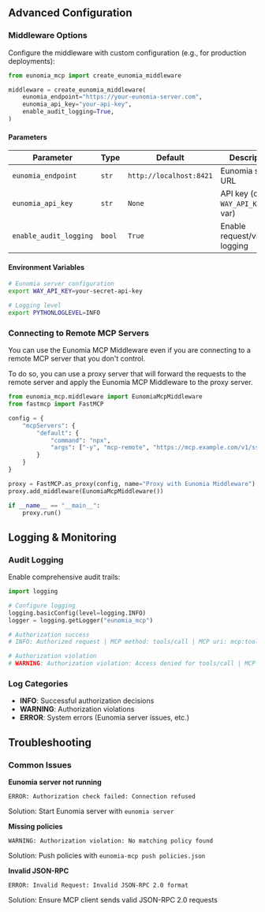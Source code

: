 ## Advanced Configuration

### Middleware Options

Configure the middleware with custom configuration (e.g., for production deployments):

```python
from eunomia_mcp import create_eunomia_middleware

middleware = create_eunomia_middleware(
    eunomia_endpoint="https://your-eunomia-server.com",
    eunomia_api_key="your-api-key",
    enable_audit_logging=True,
)
```

#### Parameters

| Parameter              | Type   | Default                 | Description                            |
| ---------------------- | ------ | ----------------------- | -------------------------------------- |
| `eunomia_endpoint`     | `str`  | `http://localhost:8421` | Eunomia server URL                     |
| `eunomia_api_key`      | `str`  | `None`                  | API key (or set `WAY_API_KEY` env var) |
| `enable_audit_logging` | `bool` | `True`                  | Enable request/violation logging       |

#### Environment Variables

```bash
# Eunomia server configuration
export WAY_API_KEY=your-secret-api-key

# Logging level
export PYTHONLOGLEVEL=INFO
```

### Connecting to Remote MCP Servers

You can use the Eunomia MCP Middleware even if you are connecting to a remote MCP server that you don't control.

To do so, you can use a proxy server that will forward the requests to the remote server and apply the Eunomia MCP Middleware to the proxy server.

```python
from eunomia_mcp.middleware import EunomiaMcpMiddleware
from fastmcp import FastMCP

config = {
    "mcpServers": {
        "default": {
            "command": "npx",
            "args": ["-y", "mcp-remote", "https://mcp.example.com/v1/sse"],
        }
    }
}

proxy = FastMCP.as_proxy(config, name="Proxy with Eunomia Middleware")
proxy.add_middleware(EunomiaMcpMiddleware())

if __name__ == "__main__":
    proxy.run()
```

## Logging & Monitoring

### Audit Logging

Enable comprehensive audit trails:

```python
import logging

# Configure logging
logging.basicConfig(level=logging.INFO)
logger = logging.getLogger("eunomia_mcp")

# Authorization success
# INFO: Authorized request | MCP method: tools/call | MCP uri: mcp:tools:file_read | User-Agent: Claude

# Authorization violation
# WARNING: Authorization violation: Access denied for tools/call | MCP method: tools/call | MCP uri: mcp:tools:file_read | User-Agent: Claude
```

### Log Categories

- **INFO**: Successful authorization decisions
- **WARNING**: Authorization violations
- **ERROR**: System errors (Eunomia server issues, etc.)

## Troubleshooting

### Common Issues

**Eunomia server not running**

```
ERROR: Authorization check failed: Connection refused
```

Solution: Start Eunomia server with `eunomia server`

**Missing policies**

```
WARNING: Authorization violation: No matching policy found
```

Solution: Push policies with `eunomia-mcp push policies.json`

**Invalid JSON-RPC**

```
ERROR: Invalid Request: Invalid JSON-RPC 2.0 format
```

Solution: Ensure MCP client sends valid JSON-RPC 2.0 requests
